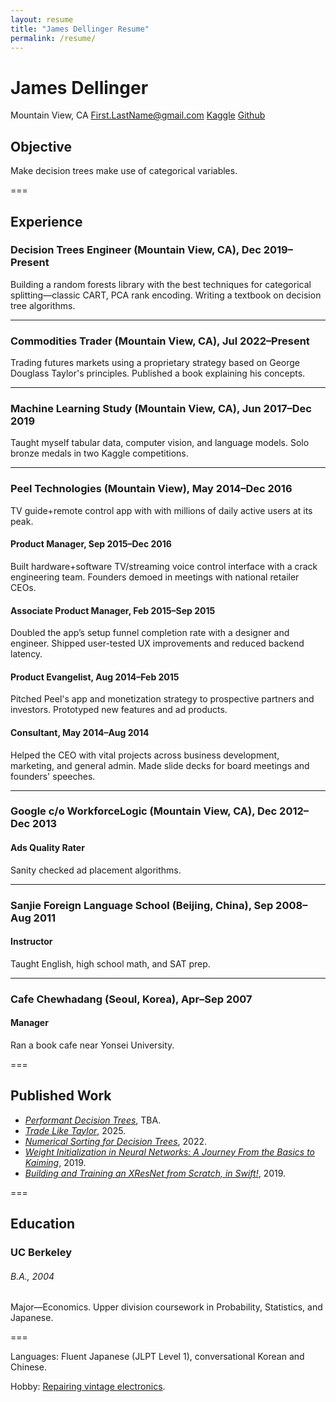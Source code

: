 ```yaml
---
layout: resume
title: "James Dellinger Resume"
permalink: /resume/
---
```


# James Dellinger
Mountain View, CA
First.LastName@gmail.com
[Kaggle](https://www.kaggle.com/jamesdellinger)
[Github](https://github.com/jamesdellinger)

## Objective
Make decision trees make use of categorical variables. 

===

## Experience
### Decision Trees Engineer (Mountain View, CA), Dec 2019–Present
Building a random forests library with the best techniques for categorical splitting—classic CART, PCA rank encoding.
Writing a textbook on decision tree algorithms.

---

### Commodities Trader (Mountain View, CA), Jul 2022–Present
Trading futures markets using a proprietary strategy based on George Douglass Taylor's principles. 
Published a book explaining his concepts.

---

### Machine Learning Study (Mountain View, CA), Jun 2017–Dec 2019
Taught myself tabular data, computer vision, and language models.
Solo bronze medals in two Kaggle competitions.

---

### Peel Technologies (Mountain View), May 2014–Dec 2016
TV guide+remote control app with with millions of daily active users at its peak.

#### Product Manager, Sep 2015–Dec 2016
Built hardware+software TV/streaming voice control interface with a crack engineering team.
Founders demoed in meetings with national retailer CEOs.

#### Associate Product Manager, Feb 2015–Sep 2015
Doubled the app’s setup funnel completion rate with a designer and engineer.
Shipped user-tested UX improvements and reduced backend latency.

#### Product Evangelist, Aug 2014–Feb 2015
Pitched Peel's app and monetization strategy to prospective partners and investors. 
Prototyped new features and ad products.

#### Consultant, May 2014–Aug 2014
Helped the CEO with vital projects across business development, marketing, and general admin.
Made slide decks for board meetings and founders' speeches.

---

### Google c/o WorkforceLogic (Mountain View, CA), Dec 2012–Dec 2013
#### Ads Quality Rater

Sanity checked ad placement algorithms.

---

### Sanjie Foreign Language School (Beijing, China), Sep 2008–Aug 2011
#### Instructor

Taught English, high school math, and SAT prep.

---

### Cafe Chewhadang (Seoul, Korea), Apr–Sep 2007
#### Manager
Ran a book cafe near Yonsei University.

===

## Published Work
* [*Performant Decision Trees*](https://github.com/jamesdellinger/recent-work/blob/main/dt_book_excerpt.ipynb), TBA.
* [*Trade Like Taylor*](https://www.amazon.com/Trade-Like-Taylor-Douglass-Short-Term/dp/B0DWPR9FS9/), 2025.
* [*Numerical Sorting for Decision Trees*](https://github.com/jamesdellinger/recent-work/blob/main/numerical_sorting_speed_experiments.ipynb), 2022.
* [*Weight Initialization in Neural Networks: A Journey From the Basics to Kaiming*](https://medium.com/data-science/weight-initialization-in-neural-networks-a-journey-from-the-basics-to-kaiming-954fb9b47c79), 2019.
* [*Building and Training an XResNet from Scratch, in Swift!*](https://github.com/jamesdellinger/fastai_deep_learning_course_part2_v3/blob/master/13_swift_resnet_pipeline_s4tf_v04_my_reimplementation.ipynb), 2019.

===

## Education
### UC Berkeley
###### B.A., 2004
Major—Economics.
Upper division coursework in Probability, Statistics, and Japanese.

===

Languages: Fluent Japanese (JLPT Level 1), conversational Korean and Chinese.

Hobby: [Repairing vintage electronics](https://github.com/jamesdellinger/recent-work/blob/main/duo.ipynb).